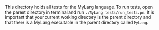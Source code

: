 This directory holds all tests for the MyLang language. To run tests, open the parent directory in terminal and run
`./MyLang tests/run_tests.pn`. It is important that your current working directory is the parent directory and that there is a MyLang executable in the parent directory called `MyLang`.
